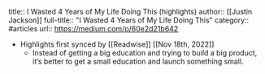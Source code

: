 title:: I Wasted 4 Years of My Life Doing This (highlights)
author:: [[Justin Jackson]]
full-title:: "I Wasted 4 Years of My Life Doing This"
category:: #articles
url:: https://medium.com/p/60e2d21b642

- Highlights first synced by [[Readwise]] [[Nov 18th, 2022]]
	- Instead of getting a big education and trying to build a big product, it’s better to get a small education and launch something small.